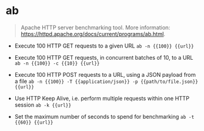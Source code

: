 # ab
> Apache HTTP server benchmarking tool.
> More information: <https://httpd.apache.org/docs/current/programs/ab.html>.

- Execute 100 HTTP GET requests to a given URL
`ab -n {{100}} {{url}}`

- Execute 100 HTTP GET requests, in concurrent batches of 10, to a URL
`ab -n {{100}} -c {{10}} {{url}}`

- Execute 100 HTTP POST requests to a URL, using a JSON payload from a file
`ab -n {{100}} -T {{application/json}} -p {{path/to/file.json}} {{url}}`

- Use HTTP Keep Alive, i.e. perform multiple requests within one HTTP session
`ab -k {{url}}`

- Set the maximum number of seconds to spend for benchmarking
`ab -t {{60}} {{url}}`
